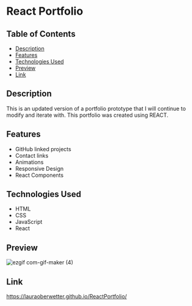 # React Portfolio

## Table of Contents
- [Description](#description)
- [Features](#features)
- [Technologies Used](#technologies-used)
- [Preview](#preview)
- [Link](#link)

    

## Description
This is an updated version of a portfolio prototype that I will continue to modify and iterate with. This portfolio was created using REACT.

     

## Features
- GitHub linked projects
- Contact links
- Animations
- Responsive Design
- React Components

   

## Technologies Used
- HTML
- CSS
- JavaScript
- React

    

## Preview
![ezgif com-gif-maker (4)](https://user-images.githubusercontent.com/23666524/125015016-4fff8880-e034-11eb-923e-e2bcaf595f93.gif)

   

## Link
https://lauraoberwetter.github.io/ReactPortfolio/
